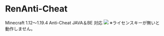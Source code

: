 # RenAnti-Cheat
Minecraft 1.12～1.19.4 Anti-Cheat
JAVA＆BE 対応
![](https://github.com/RENKUN0105/RenAnti-Cheat/blob/master/sample.png?raw=true)
※ライセンスキーが無いと動作しません。
